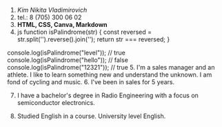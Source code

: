 1. *Kim Nikita Vladimirovich*
2. tel.: 8 (705) 300 06 02
3. **HTML, CSS, Canva, Markdown**
4. js
function isPalindrome(str) {
  const reversed = str.split('').reverse().join('');
  return str === reversed;
}

console.log(isPalindrome("level"));  // true
console.log(isPalindrome("hello"));  // false
console.log(isPalindrome("12321"));  // true
5. I'm a sales manager and an athlete. I like to learn something new and understand the unknown. I am fond of cycling and music.
6. I've been in sales for 5 years.

7. I have a bachelor's degree in Radio Engineering with a focus on semiconductor electronics.

8. Studied English in a course. University level English.